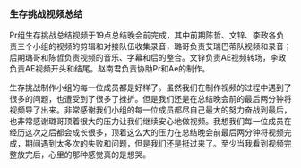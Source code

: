 ### 	                                    生存挑战视频总结

​		Pr组生存挑战总结视频于19点总结晚会前完成，其中前期陈哲、文锌、李政各负责三个小组的视频的剪辑和对接队伍收集录音，璐哥负责艾瑞巴蒂队视频和录音；后期璐哥和陈哲负责视频的音乐、字幕和后的整合。文锌负责AE视频转场，李政负责AE视频开头和结尾。赵南君负责协助Pr和Ae的制作。

​		生存挑战制作小组的每一位成员都是好样了。虽然我们在制作视频的过程中遇到了很多的问题，也遭受到了很多了挫折。但是我们还是在总结晚会前的最后两分钟将视频导了出来。非常感谢我们小组的每一位成员都尽自己最大的努力奋战到最后，也非常感谢璐哥顶着很大的压力让我们继续安心地做视频。我想我们每一位成员在经历这次之后都会成长很多，顶着这么大的压力在总结晚会前最后两分钟将视频完成，期间遇到太多次的失败和问题，但是我们还是挺过来了。至少当我看到视频完整放完后，心里的那种感觉真的是想哭。